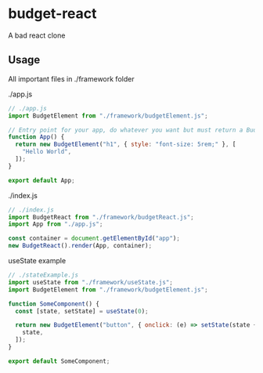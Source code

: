 # budget-react

A bad react clone

## Usage

All important files in ./framework folder

./app.js

```js
// ./app.js
import BudgetElement from "./framework/budgetElement.js";

// Entry point for your app, do whatever you want but must return a BudgetElement or string.
function App() {
  return new BudgetElement("h1", { style: "font-size: 5rem;" }, [
    "Hello World",
  ]);
}

export default App;
```

./index.js

```js
// ./index.js
import BudgetReact from "./framework/budgetReact.js";
import App from "./app.js";

const container = document.getElementById("app");
new BudgetReact().render(App, container);
```

useState example

```js
// ./stateExample.js
import useState from "./framework/useState.js";
import BudgetElement from "./framework/budgetElement.js";

function SomeComponent() {
  const [state, setState] = useState(0);

  return new BudgetElement("button", { onclick: (e) => setState(state + 1) }, [
    state,
  ]);
}

export default SomeComponent;
```
